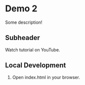 # Demo 2

Some description!

## Subheader

Watch tutorial on YouTube.

## Local Development

1. Open index.html in your browser.
